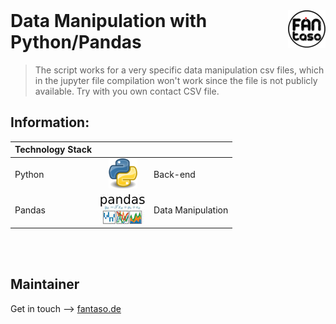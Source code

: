 <!-- logo -->
<a href="https://www.fantaso.de">
<img src="readme/fantaso.png" align="right" />
</a>

<!-- header -->
<h1 style="text-align: left; margin-top:0px;">
  Data Manipulation with Python/Pandas
</h1>

> The script works for a very specific data manipulation csv files, which in the jupyter file compilation won't work since the file is not publicly available. Try with you own contact CSV file.


<!-- build -->
<!-- [![Build Status][travis-image]][travis-link] -->

<!-- banner -->

## Information:
| Technology Stack |  |  |
| :- | :-: | :- |
| Python          | ![back-end][Python]                  | Back-end |
| Pandas          | ![data-manipulation][Pandas]         | Data Manipulation |




<br><br>


## Maintainer
Get in touch -–> [fantaso.de][fantaso]



<!-- links -->
<!-- Profiles -->
[github-profile]: https://github.com/fantaso
[linkedin-profile]: https://www.linkedin.com/
[fantaso]: https://www.fantaso.de/

<!-- Repos -->
[github-repo]: https://github.com/Fantaso/pandas-jupyter-data-manipulation
[client-repo]: https://github.com/Fantaso/

<!-- Builds -->
[travis-link]: https://travis-ci.org/
[travis-image]: https://travis-ci.org/

<!-- images -->
[Python]: readme/python.png
[Pandas]: readme/pandas.jpeg
